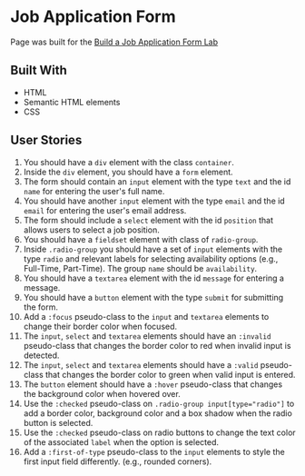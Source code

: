# Job Application Form

Page was built for the [Build a Job Application Form Lab](https://www.freecodecamp.org/learn/full-stack-developer/lab-job-application-form/lab-job-application-form)

## Built With

- HTML
- Semantic HTML elements
- CSS

## User Stories

1. You should have a `div` element with the class `container`.
2. Inside the `div` element, you should have a `form` element.
3. The form should contain an `input` element with the type `text` and the id `name` for entering the user's full name.
4. You should have another `input` element with the type `email` and the id `email` for entering the user's email address.
5. The form should include a `select` element with the id `position` that allows users to select a job position.
6. You should have a `fieldset` element with class of `radio-group`.
7. Inside `.radio-group` you should have a set of `input` elements with the type `radio` and relevant labels for selecting availability options (e.g., Full-Time, Part-Time). The group `name` should be `availability`.
8. You should have a `textarea` element with the id `message` for entering a message.
9. You should have a `button` element with the type `submit` for submitting the form.
10. Add a `:focus` pseudo-class to the `input` and `textarea` elements to change their border color when focused.
11. The `input`, `select` and `textarea` elements should have an `:invalid` pseudo-class that changes the border color to red when invalid input is detected.
12. The `input`, `select` and `textarea` elements should have a `:valid` pseudo-class that changes the border color to green when valid input is entered.
13. The `button` element should have a `:hover` pseudo-class that changes the background color when hovered over.
14. Use the `:checked` pseudo-class on `.radio-group input[type="radio"]` to add a border color, background color and a box shadow when the radio button is selected.
15. Use the `:checked` pseudo-class on radio buttons to change the text color of the associated `label` when the option is selected.
16. Add a `:first-of-type` pseudo-class to the `input` elements to style the first input field differently. (e.g., rounded corners).
